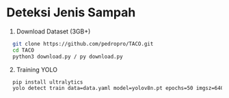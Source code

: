 
# Deteksi Jenis Sampah






1. Download Dataset (3GB+)

```bash
  git clone https://github.com/pedropro/TACO.git
  cd TACO
  python3 download.py / py download.py
```

2. Training YOLO

```bash
  pip install ultralytics
  yolo detect train data=data.yaml model=yolov8n.pt epochs=50 imgsz=640
```
